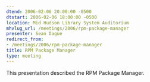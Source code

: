 ```yaml
---
dtend: 2006-02-06 20:00:00 -0500
dtstart: 2006-02-06 18:00:00 -0500
location: Mid Hudson Library System Auditorium
mhvlug_url: /meetings/2006/rpm-package-manager
presenter: Sean Dague
redirect_from:
- /meetings/2006/rpm-package-manager
title: RPM Package Manager
type: meeting
---
```



This presentation described the RPM Package Manager.